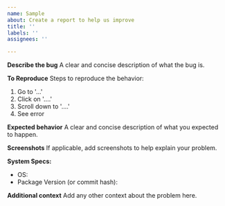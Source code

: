 ```yaml
---
name: Sample
about: Create a report to help us improve
title: ''
labels: ''
assignees: ''

---
```


<!--
Need help?
Refer to our contributing guidelines for additional information about making a good issue:
https://github.com/ethereum-optimism/.github/blob/master/CONTRIBUTING.md
-->

**Describe the bug**
A clear and concise description of what the bug is.

**To Reproduce**
Steps to reproduce the behavior:
1. Go to '...'
2. Click on '....'
3. Scroll down to '....'
4. See error

**Expected behavior**
A clear and concise description of what you expected to happen.

**Screenshots**
If applicable, add screenshots to help explain your problem.

**System Specs:**
 - OS:
 - Package Version (or commit hash):

**Additional context**
Add any other context about the problem here.
